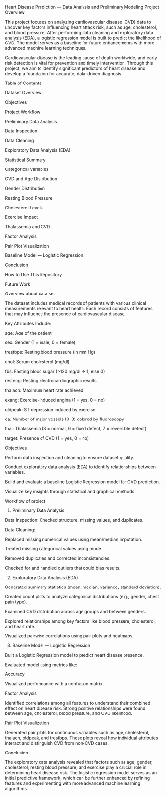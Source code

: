 Heart Disease Prediction — Data Analysis and Preliminary Modeling
Project Overview

This project focuses on analyzing cardiovascular disease (CVD) data to uncover key factors influencing heart attack risk, such as age, cholesterol, and blood pressure.
After performing data cleaning and exploratory data analysis (EDA), a logistic regression model is built to predict the likelihood of CVD.
The model serves as a baseline for future enhancements with more advanced machine learning techniques.

Cardiovascular disease is the leading cause of death worldwide, and early risk detection is vital for prevention and timely intervention.
Through this project, we aim to identify significant predictors of heart disease and develop a foundation for accurate, data-driven diagnosis.

Table of Contents

Dataset Overview

Objectives

Project Workflow

Preliminary Data Analysis

Data Inspection

Data Cleaning

Exploratory Data Analysis (EDA)

Statistical Summary

Categorical Variables

CVD and Age Distribution

Gender Distribution

Resting Blood Pressure

Cholesterol Levels

Exercise Impact

Thalassemia and CVD

Factor Analysis

Pair Plot Visualization

Baseline Model — Logistic Regression

Conclusion

How to Use This Repository

Future Work

 Overview about data set

The dataset includes medical records of patients with various clinical measurements relevant to heart health.
Each record consists of features that may influence the presence of cardiovascular disease.

Key Attributes Include:

age: Age of the patient

sex: Gender (1 = male, 0 = female)

trestbps: Resting blood pressure (in mm Hg)

chol: Serum cholesterol (mg/dl)

fbs: Fasting blood sugar (>120 mg/dl → 1, else 0)

restecg: Resting electrocardiographic results

thalach: Maximum heart rate achieved

exang: Exercise-induced angina (1 = yes, 0 = no)

oldpeak: ST depression induced by exercise

ca: Number of major vessels (0–3) colored by fluoroscopy

thal: Thalassemia (3 = normal, 6 = fixed defect, 7 = reversible defect)

target: Presence of CVD (1 = yes, 0 = no)

Objectives

Perform data inspection and cleaning to ensure dataset quality.

Conduct exploratory data analysis (EDA) to identify relationships between variables.

Build and evaluate a baseline Logistic Regression model for CVD prediction.

Visualize key insights through statistical and graphical methods.

Workflow of project
1. Preliminary Data Analysis

Data Inspection: Checked structure, missing values, and duplicates.

Data Cleaning:

Replaced missing numerical values using mean/median imputation.

Treated missing categorical values using mode.

Removed duplicates and corrected inconsistencies.

Checked for and handled outliers that could bias results.

2. Exploratory Data Analysis (EDA)

Generated summary statistics (mean, median, variance, standard deviation).

Created count plots to analyze categorical distributions (e.g., gender, chest pain type).

Examined CVD distribution across age groups and between genders.

Explored relationships among key factors like blood pressure, cholesterol, and heart rate.

Visualized pairwise correlations using pair plots and heatmaps.

3. Baseline Model — Logistic Regression

Built a Logistic Regression model to predict heart disease presence.

Evaluated model using metrics like:

Accuracy

Visualized performance with a confusion matrix.

Factor Analysis

Identified correlations among all features to understand their combined effect on heart disease risk.
Strong positive relationships were found between age, cholesterol, blood pressure, and CVD likelihood.

Pair Plot Visualization

Generated pair plots for continuous variables such as age, cholesterol, thalach, oldpeak, and trestbps.
These plots reveal how individual attributes interact and distinguish CVD from non-CVD cases.


Conclusion

The exploratory data analysis revealed that factors such as age, gender, cholesterol, resting blood pressure, 
and exercise play a crucial role in determining heart disease risk.
The logistic regression model serves as an initial predictive framework, 
which can be further enhanced by refining features and experimenting with more advanced machine learning algorithms.



